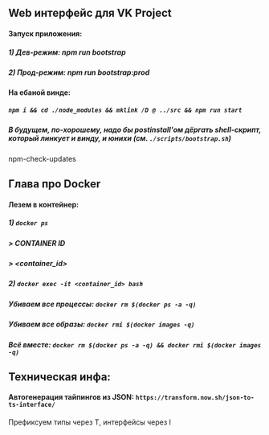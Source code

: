 ## Web интерфейс для VK Project
#### Запуск приложения:
##### 1) Дев-режим: npm run bootstrap 
##### 2) Прод-режим: npm run bootstrap:prod

#### На ебаной винде:
##### `npm i && cd ./node_modules && mklink /D @ ../src && npm run start`
##### В будущем, по-хорошему, надо бы postinstall'ом дёргать shell-скрипт, который линкует и винду, и юнихи (см. `./scripts/bootstrap.sh`)

npm-check-updates


## Глава про Docker

#### Лезем в контейнер:
##### 1) `docker ps`
##### > CONTAINER ID
##### > <container_id>
##### 2) `docker exec -it <container_id> bash`

##### Убиваем все процессы: `docker rm $(docker ps -a -q)`
##### Убиваем все образы: `docker rmi $(docker images -q)`
##### Всё вместе: `docker rm $(docker ps -a -q) && docker rmi $(docker images -q)`


## Техническая инфа:
#### Автогенерация тайпингов из JSON: `https://transform.now.sh/json-to-ts-interface/`

Префиксуем типы через T, интерфейсы через I
